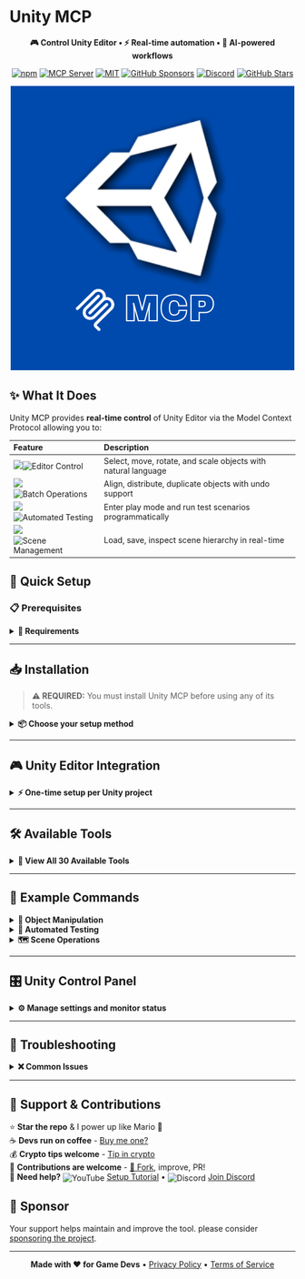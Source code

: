 [//]: # (Constants)
[license-link]: ../../blob/main/LICENSE
[stars-link]: ../../stargazers
[issues-link]: ../../issues
[discord-link]: https://discord.gg/5skXfKRytR
[website-link]: https://spark-games.co.uk
[coffee-link]: https://buymeacoffee.com/spark88
[release-link]: ../../releases
[fork-link]: ../../fork
[privacy-link]: ./PRIVACY.md
[vid-link]: https://www.youtube.com/shorts/CCbY_ETwFss

# Unity MCP

<div align="center">

**🎮 Control Unity Editor • ⚡ Real-time automation • 🚀 AI-powered workflows**


[![npm](https://img.shields.io/npm/v/@spark-apps/unity-mcp?style=flat-square&logo=npm&logoColor=white&color=crimson)](https://www.npmjs.com/package/@spark-apps/unity-mcp)
[![MCP Server](https://badge.mcpx.dev?type=server&color=blue&labelColor=gray)](https://www.npmjs.com/settings/spark-apps/packages)
[![MIT](https://img.shields.io/badge/License-MIT-blueviolet?style=flat-square)][license-link]
[![GitHub Sponsors](https://img.shields.io/github/sponsors/muammar-yacoob?label=Sponsor&logo=github-sponsors&logoColor=white&color=hotpink)](https://github.com/sponsors/muammar-yacoob)
[![Discord](https://img.shields.io/badge/Discord-Join-blue?logo=discord&logoColor=white)][discord-link]
[![GitHub Stars](https://img.shields.io/github/stars/muammar-yacoob/unity-mcp?style=social)][stars-link]

<img src="res/MCP.png" alt="Unity MCP">

</div>

## ✨ What It Does

Unity MCP provides **real-time control** of Unity Editor via the Model Context Protocol allowing you to:

| <div align="left">Feature</div> | <div align="left">Description</div> |
|:---------|:-------------|
| ![](https://img.shields.io/badge/🎯%20-1a365d?style=for-the-badge)![Editor Control](https://img.shields.io/badge/Editor%20Control%20-007bff?style=for-the-badge) | Select, move, rotate, and scale objects with natural language |
| ![](https://img.shields.io/badge/📐%20-1a5e3a?style=for-the-badge)![Batch Operations](https://img.shields.io/badge/Batch%20Operations%20-28a745?style=for-the-badge) | Align, distribute, duplicate objects with undo support |
| ![](https://img.shields.io/badge/🧪%20-cc6600?style=for-the-badge)![Automated Testing](https://img.shields.io/badge/Automated%20Testing%20-ff9500?style=for-the-badge) | Enter play mode and run test scenarios programmatically |
| ![](https://img.shields.io/badge/🗺️%20-c41e3a?style=for-the-badge)![Scene Management](https://img.shields.io/badge/Scene%20Management%20-ff073a?style=for-the-badge) | Load, save, inspect scene hierarchy in real-time |



## 🚀 Quick Setup

### 📋 Prerequisites

<details>
<summary><strong>🔑 Requirements</strong></summary>

- **Node.js** >= 18.0.0 - [Download](https://nodejs.org/)
- **Unity** 2022.3 LTS or later - [Download](https://unity.com/)
- **Claude Desktop** or any MCP client - [Download](https://claude.ai/download)

</details>

---

## 📥 Installation

> **⚠️ REQUIRED:** You must install Unity MCP before using any of its tools.

<details>
<summary><strong>📦 Choose your setup method</strong></summary>

### Method 1: Automatic Setup (Recommended) ⚡

**One command does everything:**
```bash
claude mcp add @spark-apps/unity-mcp
```
✅ Installs the package
✅ Configures your MCP client automatically
✅ Ready to use immediately after restart

---

### Method 2: Manual Setup 🛠️

**If you prefer to configure manually or use a different MCP client:**

**Step 1: Install the package globally**
```bash
npm i -g @spark-apps/unity-mcp
```

**Step 2: Add to your MCP client configuration**

Edit your MCP client config file:
- <span style="background: #1e90ff; color: white; padding: 2px 6px; border-radius: 3px; font-size: 11px; font-weight: bold;">Windows</span> `%APPDATA%\\Claude\\claude_desktop_config.json`
- <span style="background: #c0c0c0; color: black; padding: 2px 6px; border-radius: 3px; font-size: 11px; font-weight: bold;">macOS</span> `~/Library/Application Support/Claude/claude_desktop_config.json`
- <span style="background: #ffd700; color: black; padding: 2px 6px; border-radius: 3px; font-size: 11px; font-weight: bold;">Linux</span> `~/.config/Claude/claude_desktop_config.json`

Add this configuration:
```json
{
  "mcpServers": {
    "unity-mcp": {"command": "npx", "args": ["-y", "@spark-apps/unity-mcp"]}
  }
}
```

**Step 3: Restart your MCP client**

</details>

---

## 🎮 Unity Editor Integration

<details>
<summary><strong>⚡ One-time setup per Unity project</strong></summary>

Tell Claude to set up the integration:
```
Setup Unity MCP in my project at /path/to/unity/project
```

This installs 8 editor scripts to `Assets/Editor/UnityMCP/` including:
- HTTP server with auto-start (port 8080)
- Control Panel UI with 🟢🟠🔴⚪ status monitoring
- ScriptableObject configuration for persistent settings
- Handlers for all 30 tools

**After installation:**
1. Restart Unity Editor
2. Open **Tools → Unity MCP → Control Panel**
3. Verify 🟢 **Connected** status

Done! Use the Control Panel to manage settings and monitor your connection.

</details>

---

## 🛠️ Available Tools

<details>
<summary><strong>🔧 View All 30 Available Tools</strong></summary>

### **🎯 Editor Control (7 tools)**
| <div align="left">Tool</div> | <div align="left">Description</div> |
|:------|:-------------|
| ![](https://img.shields.io/badge/⚙️%20-0EA5E9?style=for-the-badge)![Setup Unity MCP](https://img.shields.io/badge/Setup%20Unity%20MCP%20-0EA5E9?style=for-the-badge) | Install editor integration into Unity project |
| ![](https://img.shields.io/badge/🎯%20-0EA5E9?style=for-the-badge)![Select Objects](https://img.shields.io/badge/Select%20Objects%20-0EA5E9?style=for-the-badge) | Select by name, tag, or pattern with framing |
| ![](https://img.shields.io/badge/🔄%20-0EA5E9?style=for-the-badge)![Transform Objects](https://img.shields.io/badge/Transform%20Objects%20-0EA5E9?style=for-the-badge) | Move, rotate, scale objects |
| ![](https://img.shields.io/badge/📐%20-0EA5E9?style=for-the-badge)![Align Objects](https://img.shields.io/badge/Align%20Objects%20-0EA5E9?style=for-the-badge) | Align left/right/top/bottom/center |
| ![](https://img.shields.io/badge/📏%20-0EA5E9?style=for-the-badge)![Distribute Objects](https://img.shields.io/badge/Distribute%20Objects%20-0EA5E9?style=for-the-badge) | Distribute evenly along axis |
| ![](https://img.shields.io/badge/📦%20-0EA5E9?style=for-the-badge)![Duplicate Objects](https://img.shields.io/badge/Duplicate%20Objects%20-0EA5E9?style=for-the-badge) | Clone objects with undo support |
| ![](https://img.shields.io/badge/🔍%20-0EA5E9?style=for-the-badge)![Find Objects](https://img.shields.io/badge/Find%20Objects%20-0EA5E9?style=for-the-badge) | Find by component type or pattern |

### **🗺️ Scene Management (6 tools)**
| <div align="left">Tool</div> | <div align="left">Description</div> |
|:------|:-------------|
| ![](https://img.shields.io/badge/🎬%20-10B981?style=for-the-badge)![List Scenes](https://img.shields.io/badge/List%20Scenes%20-10B981?style=for-the-badge) | List all scenes in build settings |
| ![](https://img.shields.io/badge/📂%20-10B981?style=for-the-badge)![Load Scene](https://img.shields.io/badge/Load%20Scene%20-10B981?style=for-the-badge) | Load scene by name or index |
| ![](https://img.shields.io/badge/💾%20-10B981?style=for-the-badge)![Save Scene](https://img.shields.io/badge/Save%20Scene%20-10B981?style=for-the-badge) | Save current or all scenes |
| ![](https://img.shields.io/badge/🌳%20-10B981?style=for-the-badge)![Get Hierarchy](https://img.shields.io/badge/Get%20Hierarchy%20-10B981?style=for-the-badge) | Get complete scene hierarchy |
| ![](https://img.shields.io/badge/🔎%20-10B981?style=for-the-badge)![Find In Scene](https://img.shields.io/badge/Find%20In%20Scene%20-10B981?style=for-the-badge) | Find objects in current scene |
| ![](https://img.shields.io/badge/🧹%20-10B981?style=for-the-badge)![Cleanup Scene](https://img.shields.io/badge/Cleanup%20Scene%20-10B981?style=for-the-badge) | Remove missing scripts and empty objects |

### **🧪 Testing & Play Mode (5 tools)**
| <div align="left">Tool</div> | <div align="left">Description</div> |
|:------|:-------------|
| ![](https://img.shields.io/badge/▶️%20-8B5CF6?style=for-the-badge)![Enter Play Mode](https://img.shields.io/badge/Enter%20Play%20Mode%20-8B5CF6?style=for-the-badge) | Start play mode programmatically |
| ![](https://img.shields.io/badge/⏸️%20-8B5CF6?style=for-the-badge)![Exit Play Mode](https://img.shields.io/badge/Exit%20Play%20Mode%20-8B5CF6?style=for-the-badge) | Exit play mode programmatically |
| ![](https://img.shields.io/badge/🤖%20-8B5CF6?style=for-the-badge)![Run Test](https://img.shields.io/badge/Run%20Test%20-8B5CF6?style=for-the-badge) | Execute automated test scenarios |
| ![](https://img.shields.io/badge/📊%20-8B5CF6?style=for-the-badge)![Play Mode Status](https://img.shields.io/badge/Play%20Mode%20Status%20-8B5CF6?style=for-the-badge) | Get play mode status and logs |
| ![](https://img.shields.io/badge/⏱️%20-8B5CF6?style=for-the-badge)![Set Time Scale](https://img.shields.io/badge/Set%20Time%20Scale%20-8B5CF6?style=for-the-badge) | Slow motion or fast forward |

### **📦 Assets & Console (5 tools)**
| <div align="left">Tool</div> | <div align="left">Description</div> |
|:------|:-------------|
| ![](https://img.shields.io/badge/📋%20-F59E0B?style=for-the-badge)![Get Console Logs](https://img.shields.io/badge/Get%20Console%20Logs%20-F59E0B?style=for-the-badge) | Retrieve Unity console logs for debugging |
| ![](https://img.shields.io/badge/🧹%20-F59E0B?style=for-the-badge)![Clear Console](https://img.shields.io/badge/Clear%20Console%20-F59E0B?style=for-the-badge) | Clear all console logs |
| ![](https://img.shields.io/badge/🎁%20-F59E0B?style=for-the-badge)![Create Prefab](https://img.shields.io/badge/Create%20Prefab%20-F59E0B?style=for-the-badge) | Create prefab from selected GameObject |
| ![](https://img.shields.io/badge/📂%20-F59E0B?style=for-the-badge)![Get Assets](https://img.shields.io/badge/Get%20Assets%20-F59E0B?style=for-the-badge) | List project assets with filtering |
| ![](https://img.shields.io/badge/🔄%20-F59E0B?style=for-the-badge)![Refresh Assets](https://img.shields.io/badge/Refresh%20Assets%20-F59E0B?style=for-the-badge) | Refresh Unity asset database |

### **⚡ Advanced Tools (7 tools)**
| <div align="left">Tool</div> | <div align="left">Description</div> |
|:------|:-------------|
| ![](https://img.shields.io/badge/🎬%20-EC4899?style=for-the-badge)![Execute Menu Item](https://img.shields.io/badge/Execute%20Menu%20Item%20-EC4899?style=for-the-badge) | Execute any Unity Editor menu command |
| ![](https://img.shields.io/badge/📦%20-EC4899?style=for-the-badge)![Add Package](https://img.shields.io/badge/Add%20Package%20-EC4899?style=for-the-badge) | Install Unity packages via Package Manager |
| ![](https://img.shields.io/badge/🧪%20-EC4899?style=for-the-badge)![Run Unity Tests](https://img.shields.io/badge/Run%20Unity%20Tests%20-EC4899?style=for-the-badge) | Execute Test Runner tests (EditMode/PlayMode) |
| ![](https://img.shields.io/badge/📥%20-EC4899?style=for-the-badge)![Add Asset to Scene](https://img.shields.io/badge/Add%20Asset%20to%20Scene%20-EC4899?style=for-the-badge) | Add prefab or asset to current scene |
| ![](https://img.shields.io/badge/📝%20-EC4899?style=for-the-badge)![Script Operations](https://img.shields.io/badge/Script%20Operations%20-EC4899?style=for-the-badge) | Create, read, update, delete C# scripts |
| ![](https://img.shields.io/badge/✅%20-EC4899?style=for-the-badge)![Validate Script](https://img.shields.io/badge/Validate%20Script%20-EC4899?style=for-the-badge) | Validate C# script syntax |
| ![](https://img.shields.io/badge/❌%20-EC4899?style=for-the-badge)![Delete Objects](https://img.shields.io/badge/Delete%20Objects%20-EC4899?style=for-the-badge) | Delete objects with undo support |

</details>

---

## 💬 Example Commands

<details>
<summary><strong>🎯 Object Manipulation</strong></summary>

- *"Select all objects with tag 'Enemy' and align them horizontally"*
- *"Move the Player object to position (0, 5, 10)"*
- *"Distribute selected objects evenly along the x axis"*
- *"Find all objects with Camera component"*
- *"Duplicate selected object 5 times"*

</details>

<details>
<summary><strong>🧪 Automated Testing</strong></summary>

- *"Enter play mode and move Player to (10, 0, 0) for 5 seconds"*
- *"Set time scale to 0.5 for slow motion"*
- *"Run a test that destroys the Boss after 2 seconds"*
- *"Check play mode status and show test logs"*

</details>

<details>
<summary><strong>🗺️ Scene Operations</strong></summary>

- *"List all scenes in the project"*
- *"Load the MainMenu scene"*
- *"Show me the complete hierarchy of the current scene"*
- *"Find all objects with Rigidbody component"*
- *"Clean up scene by removing missing scripts"*

</details>

---

## 🎛️ Unity Control Panel

<details>
<summary><strong>⚙️ Manage settings and monitor status</strong></summary>

Once installed, access the Control Panel via **Tools → Unity MCP → Control Panel**.

**Features:**
- **🟢 Real-time Status Monitoring**
  - 🟢 **Connected** - Server running normally
  - 🟠 **Starting** - Server is initializing
  - 🔴 **Error** - Connection failed
  - ⚪ **Disconnected** - Server stopped

- **⚙️ Server Settings** (Collapsable)
  - Port configuration (default: 8080)
  - Auto-start on Unity load
  - Request timeout settings
  - Remote connections (⚠️ use with caution)

- **✨ Features** (Collapsable)
  - Console monitoring (max logs configurable)
  - Auto-refresh assets on changes
  - Verbose logging for debugging

- **⚡ Quick Actions** (Collapsable)
  - 📋 View Console Logs
  - 🔄 Refresh Assets
  - 💾 Save Scene
  - 🧹 Clear Console
  - 📁 Open Config
  - 📖 Documentation

- **🔧 Tools Overview** (Collapsable)
  - View all 30 available tools categorized by type
  - Quick reference without leaving Unity

- **⚡ Advanced Settings** (Collapsable)
  - Undo/Redo support
  - Auto-backup scenes
  - Reset to defaults

**Configuration is stored as a ScriptableObject:**
`Assets/Editor/UnityMCP/Resources/MCPConfig.asset`

All settings persist across Unity sessions!

</details>

---

## 🐛 Troubleshooting

<details>
<summary><strong>❌ Common Issues</strong></summary>

**MCP Server Not Showing:**
1. Verify Node.js is installed: `node --version`
2. Check config file path is correct
3. Ensure JSON syntax is valid
4. Restart MCP client completely

**Unity Editor Not Responding:**
1. Ensure Unity Editor is open
2. Check `Assets/Editor/UnityMCP/` scripts are installed
3. Verify Console for `[Unity MCP] Server started on port 8080`
4. Check no errors in Unity Console

**Port Already in Use:**
1. Default port is `8080`
2. Check what's using it: `lsof -i :8080` (Mac/Linux) or `netstat -ano | findstr :8080` (Windows)
3. Stop conflicting process or change port in Unity scripts

</details>

---

## 🌱 Support & Contributions

⭐ **Star the repo** & I power up like Mario 🍄  
☕ **Devs run on coffee** - [Buy me one?][coffee-link]  
💰 **Crypto tips welcome** - [Tip in crypto](https://tip.md/muammar-yacoob)  
🤝 **Contributions are welcome** - [🍴 Fork][fork-link], improve, PR!  
🎥 **Need help?** <img src="https://img.icons8.com/color/20/youtube-play.png" alt="YouTube" width="20" height="20" style="vertical-align: middle;"> [Setup Tutorial][vid-link] • <img src="https://img.icons8.com/color/20/discord--v2.png" alt="Discord" width="20" height="20" style="vertical-align: middle;"> [Join Discord][discord-link]

## 💖 Sponsor
Your support helps maintain and improve the tool. please consider [sponsoring the project][stars-link]. 


---

<div align="center">



**Made with ❤️ for Game Devs** • [Privacy Policy](PRIVACY.md) • [Terms of Service](TERMS.md)
